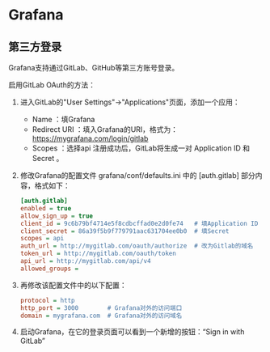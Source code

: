 # Grafana





## 第三方登录

Grafana支持通过GitLab、GitHub等第三方账号登录。

启用GitLab OAuth的方法：
1. 进入GitLab的"User Settings"->"Applications"页面，添加一个应用：
    - Name ：填Grafana
    - Redirect URI ：填入Grafana的URI，格式为：https://mygrafana.com/login/gitlab
    - Scopes ：选择api
    注册成功后，GitLab将生成一对 Application ID 和 Secret 。

2. 修改Grafana的配置文件 grafana/conf/defaults.ini 中的 [auth.gitlab] 部分内容，格式如下：
    ```ini
    [auth.gitlab]
    enabled = true
    allow_sign_up = true
    client_id = 9c6b79bf4714e5f8cdbcffad0e2d0fe74   # 填Application ID
    client_secret = 86a39f5b9f779791aac631704ee0b0  # 填Secret
    scopes = api
    auth_url = http://mygitlab.com/oauth/authorize  # 改为Gitlab的域名
    token_url = http://mygitlab.com/oauth/token
    api_url = http://mygitlab.com/api/v4
    allowed_groups =
    ```

3. 再修改该配置文件中的以下配置：
    ```ini
    protocol = http
    http_port = 3000        # Grafana对外的访问端口
    domain = mygrafana.com  # Grafana对外的访问域名
    ```

4. 启动Grafana，在它的登录页面可以看到一个新增的按钮：“Sign in with GitLab”
